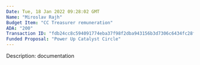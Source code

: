 ```yaml
---
Date: Tue, 18 Jan 2022 09:28:02 GMT
Name: "Miroslav Rajh"
Budget Item: "CC Treasurer remuneration"
ADA: "200"
Transaction ID: "fdb24cc8c594091774eba37f98f2dba943156b3d7306c6434fc28f3b27c95c71"
Funded Proposal: "Power Up Catalyst Circle"
---
```

Description: documentation
